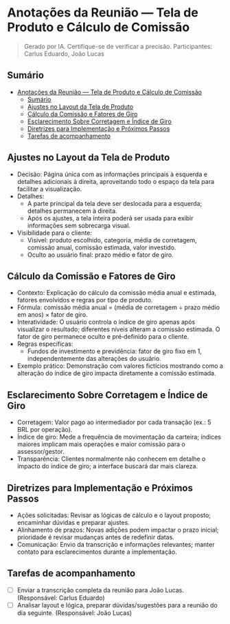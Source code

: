 # Anotações da Reunião — Tela de Produto e Cálculo de Comissão

> Gerado por IA. Certifique-se de verificar a precisão.
> Participantes: Carlus Eduardo, João Lucas

## Sumário

- [Anotações da Reunião — Tela de Produto e Cálculo de Comissão](#anotações-da-reunião--tela-de-produto-e-cálculo-de-comissão)
  - [Sumário](#sumário)
  - [Ajustes no Layout da Tela de Produto](#ajustes-no-layout-da-tela-de-produto)
  - [Cálculo da Comissão e Fatores de Giro](#cálculo-da-comissão-e-fatores-de-giro)
  - [Esclarecimento Sobre Corretagem e Índice de Giro](#esclarecimento-sobre-corretagem-e-índice-de-giro)
  - [Diretrizes para Implementação e Próximos Passos](#diretrizes-para-implementação-e-próximos-passos)
  - [Tarefas de acompanhamento](#tarefas-de-acompanhamento)

## Ajustes no Layout da Tela de Produto

- Decisão: Página única com as informações principais à esquerda e detalhes adicionais à direita, aproveitando todo o espaço da tela para facilitar a visualização.
- Detalhes:
  - A parte principal da tela deve ser deslocada para a esquerda; detalhes permanecem à direita.
  - Após os ajustes, a tela inteira poderá ser usada para exibir informações sem sobrecarga visual.
- Visibilidade para o cliente:
  - Visível: produto escolhido, categoria, média de corretagem, comissão anual, comissão estimada, valor investido.
  - Oculto ao usuário final: prazo médio e fator de giro.

## Cálculo da Comissão e Fatores de Giro

- Contexto: Explicação do cálculo da comissão média anual e estimada, fatores envolvidos e regras por tipo de produto.
- Fórmula: comissão média anual = (média de corretagem ÷ prazo médio em anos) × fator de giro.
- Interatividade: O usuário controla o índice de giro apenas após visualizar o resultado; diferentes níveis alteram a comissão estimada. O fator de giro permanece oculto e pré‑definido para o cliente.
- Regras específicas:
  - Fundos de investimento e previdência: fator de giro fixo em 1, independentemente das alterações do usuário.
- Exemplo prático: Demonstração com valores fictícios mostrando como a alteração do índice de giro impacta diretamente a comissão estimada.

## Esclarecimento Sobre Corretagem e Índice de Giro

- Corretagem: Valor pago ao intermediador por cada transação (ex.: 5 BRL por operação).
- Índice de giro: Mede a frequência de movimentação da carteira; índices maiores implicam mais operações e maior comissão para o assessor/gestor.
- Transparência: Clientes normalmente não conhecem em detalhe o impacto do índice de giro; a interface buscará dar mais clareza.

## Diretrizes para Implementação e Próximos Passos

- Ações solicitadas: Revisar as lógicas de cálculo e o layout proposto; encaminhar dúvidas e preparar ajustes.
- Alinhamento de prazos: Novas adições podem impactar o prazo inicial; prioridade é revisar mudanças antes de redefinir datas.
- Comunicação: Envio da transcrição e informações relevantes; manter contato para esclarecimentos durante a implementação.

## Tarefas de acompanhamento

- [ ] Enviar a transcrição completa da reunião para João Lucas. (Responsável: Carlus Eduardo)
- [ ] Analisar layout e lógica, preparar dúvidas/sugestões para a reunião do dia seguinte. (Responsável: João Lucas)
